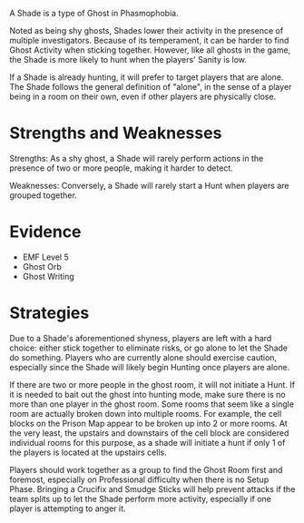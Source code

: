 A Shade is a type of Ghost in Phasmophobia.

Noted as being shy ghosts, Shades lower their activity in the presence of multiple investigators. Because of its temperament, it can be harder to find Ghost Activity when sticking together. However, like all ghosts in the game, the Shade is more likely to hunt when the players&apos; Sanity is low.

If a Shade is already hunting, it will prefer to target players that are alone. The Shade follows the general definition of &quot;alone&quot;, in the sense of a player being in a room on their own, even if other players are physically close.

# Strengths and Weaknesses
Strengths: As a shy ghost, a Shade will rarely perform actions in the presence of two or more people, making it harder to detect.

Weaknesses: Conversely, a Shade will rarely start a Hunt when players are grouped together.

# Evidence
- EMF Level 5
- Ghost Orb
- Ghost Writing

# Strategies
Due to a Shade&apos;s aforementioned shyness, players are left with a hard choice: either stick together to eliminate risks, or go alone to let the Shade do something. Players who are currently alone should exercise caution, especially since the Shade will likely begin Hunting once players are alone.

If there are two or more people in the ghost room, it will not initiate a Hunt. If it is needed to bait out the ghost into hunting mode, make sure there is no more than one player in the ghost room. Some rooms that seem like a single room are actually broken down into multiple rooms. For example, the cell blocks on the Prison Map appear to be broken up into 2 or more rooms. At the very least, the upstairs and downstairs of the cell block are considered individual rooms for this purpose, as a shade will initiate a hunt if only 1 of the players is located at the upstairs cells.

Players should work together as a group to find the Ghost Room first and foremost, especially on Professional difficulty when there is no Setup Phase. Bringing a Crucifix and Smudge Sticks will help prevent attacks if the team splits up to let the Shade perform more activity, especially if one player is attempting to anger it.

